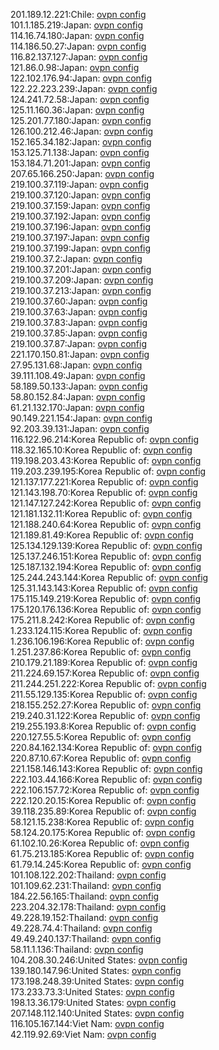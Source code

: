 201.189.12.221:Chile: [ovpn config](vpn/201_189_12_221.ovpn)  
101.1.185.219:Japan: [ovpn config](vpn/101_1_185_219.ovpn)  
114.16.74.180:Japan: [ovpn config](vpn/114_16_74_180.ovpn)  
114.186.50.27:Japan: [ovpn config](vpn/114_186_50_27.ovpn)  
116.82.137.127:Japan: [ovpn config](vpn/116_82_137_127.ovpn)  
121.86.0.98:Japan: [ovpn config](vpn/121_86_0_98.ovpn)  
122.102.176.94:Japan: [ovpn config](vpn/122_102_176_94.ovpn)  
122.22.223.239:Japan: [ovpn config](vpn/122_22_223_239.ovpn)  
124.241.72.58:Japan: [ovpn config](vpn/124_241_72_58.ovpn)  
125.11.160.36:Japan: [ovpn config](vpn/125_11_160_36.ovpn)  
125.201.77.180:Japan: [ovpn config](vpn/125_201_77_180.ovpn)  
126.100.212.46:Japan: [ovpn config](vpn/126_100_212_46.ovpn)  
152.165.34.182:Japan: [ovpn config](vpn/152_165_34_182.ovpn)  
153.125.71.138:Japan: [ovpn config](vpn/153_125_71_138.ovpn)  
153.184.71.201:Japan: [ovpn config](vpn/153_184_71_201.ovpn)  
207.65.166.250:Japan: [ovpn config](vpn/207_65_166_250.ovpn)  
219.100.37.119:Japan: [ovpn config](vpn/219_100_37_119.ovpn)  
219.100.37.120:Japan: [ovpn config](vpn/219_100_37_120.ovpn)  
219.100.37.159:Japan: [ovpn config](vpn/219_100_37_159.ovpn)  
219.100.37.192:Japan: [ovpn config](vpn/219_100_37_192.ovpn)  
219.100.37.196:Japan: [ovpn config](vpn/219_100_37_196.ovpn)  
219.100.37.197:Japan: [ovpn config](vpn/219_100_37_197.ovpn)  
219.100.37.199:Japan: [ovpn config](vpn/219_100_37_199.ovpn)  
219.100.37.2:Japan: [ovpn config](vpn/219_100_37_2.ovpn)  
219.100.37.201:Japan: [ovpn config](vpn/219_100_37_201.ovpn)  
219.100.37.209:Japan: [ovpn config](vpn/219_100_37_209.ovpn)  
219.100.37.213:Japan: [ovpn config](vpn/219_100_37_213.ovpn)  
219.100.37.60:Japan: [ovpn config](vpn/219_100_37_60.ovpn)  
219.100.37.63:Japan: [ovpn config](vpn/219_100_37_63.ovpn)  
219.100.37.83:Japan: [ovpn config](vpn/219_100_37_83.ovpn)  
219.100.37.85:Japan: [ovpn config](vpn/219_100_37_85.ovpn)  
219.100.37.87:Japan: [ovpn config](vpn/219_100_37_87.ovpn)  
221.170.150.81:Japan: [ovpn config](vpn/221_170_150_81.ovpn)  
27.95.131.68:Japan: [ovpn config](vpn/27_95_131_68.ovpn)  
39.111.108.49:Japan: [ovpn config](vpn/39_111_108_49.ovpn)  
58.189.50.133:Japan: [ovpn config](vpn/58_189_50_133.ovpn)  
58.80.152.84:Japan: [ovpn config](vpn/58_80_152_84.ovpn)  
61.21.132.170:Japan: [ovpn config](vpn/61_21_132_170.ovpn)  
90.149.221.154:Japan: [ovpn config](vpn/90_149_221_154.ovpn)  
92.203.39.131:Japan: [ovpn config](vpn/92_203_39_131.ovpn)  
116.122.96.214:Korea Republic of: [ovpn config](vpn/116_122_96_214.ovpn)  
118.32.165.10:Korea Republic of: [ovpn config](vpn/118_32_165_10.ovpn)  
119.198.203.43:Korea Republic of: [ovpn config](vpn/119_198_203_43.ovpn)  
119.203.239.195:Korea Republic of: [ovpn config](vpn/119_203_239_195.ovpn)  
121.137.177.221:Korea Republic of: [ovpn config](vpn/121_137_177_221.ovpn)  
121.143.198.70:Korea Republic of: [ovpn config](vpn/121_143_198_70.ovpn)  
121.147.127.242:Korea Republic of: [ovpn config](vpn/121_147_127_242.ovpn)  
121.181.132.11:Korea Republic of: [ovpn config](vpn/121_181_132_11.ovpn)  
121.188.240.64:Korea Republic of: [ovpn config](vpn/121_188_240_64.ovpn)  
121.189.81.49:Korea Republic of: [ovpn config](vpn/121_189_81_49.ovpn)  
125.134.129.139:Korea Republic of: [ovpn config](vpn/125_134_129_139.ovpn)  
125.137.246.151:Korea Republic of: [ovpn config](vpn/125_137_246_151.ovpn)  
125.187.132.194:Korea Republic of: [ovpn config](vpn/125_187_132_194.ovpn)  
125.244.243.144:Korea Republic of: [ovpn config](vpn/125_244_243_144.ovpn)  
125.31.143.143:Korea Republic of: [ovpn config](vpn/125_31_143_143.ovpn)  
175.115.149.219:Korea Republic of: [ovpn config](vpn/175_115_149_219.ovpn)  
175.120.176.136:Korea Republic of: [ovpn config](vpn/175_120_176_136.ovpn)  
175.211.8.242:Korea Republic of: [ovpn config](vpn/175_211_8_242.ovpn)  
1.233.124.115:Korea Republic of: [ovpn config](vpn/1_233_124_115.ovpn)  
1.236.106.196:Korea Republic of: [ovpn config](vpn/1_236_106_196.ovpn)  
1.251.237.86:Korea Republic of: [ovpn config](vpn/1_251_237_86.ovpn)  
210.179.21.189:Korea Republic of: [ovpn config](vpn/210_179_21_189.ovpn)  
211.224.69.157:Korea Republic of: [ovpn config](vpn/211_224_69_157.ovpn)  
211.244.251.222:Korea Republic of: [ovpn config](vpn/211_244_251_222.ovpn)  
211.55.129.135:Korea Republic of: [ovpn config](vpn/211_55_129_135.ovpn)  
218.155.252.27:Korea Republic of: [ovpn config](vpn/218_155_252_27.ovpn)  
219.240.31.122:Korea Republic of: [ovpn config](vpn/219_240_31_122.ovpn)  
219.255.193.8:Korea Republic of: [ovpn config](vpn/219_255_193_8.ovpn)  
220.127.55.5:Korea Republic of: [ovpn config](vpn/220_127_55_5.ovpn)  
220.84.162.134:Korea Republic of: [ovpn config](vpn/220_84_162_134.ovpn)  
220.87.10.67:Korea Republic of: [ovpn config](vpn/220_87_10_67.ovpn)  
221.158.146.143:Korea Republic of: [ovpn config](vpn/221_158_146_143.ovpn)  
222.103.44.166:Korea Republic of: [ovpn config](vpn/222_103_44_166.ovpn)  
222.106.157.72:Korea Republic of: [ovpn config](vpn/222_106_157_72.ovpn)  
222.120.20.15:Korea Republic of: [ovpn config](vpn/222_120_20_15.ovpn)  
39.118.235.89:Korea Republic of: [ovpn config](vpn/39_118_235_89.ovpn)  
58.121.15.238:Korea Republic of: [ovpn config](vpn/58_121_15_238.ovpn)  
58.124.20.175:Korea Republic of: [ovpn config](vpn/58_124_20_175.ovpn)  
61.102.10.26:Korea Republic of: [ovpn config](vpn/61_102_10_26.ovpn)  
61.75.213.185:Korea Republic of: [ovpn config](vpn/61_75_213_185.ovpn)  
61.79.14.245:Korea Republic of: [ovpn config](vpn/61_79_14_245.ovpn)  
101.108.122.202:Thailand: [ovpn config](vpn/101_108_122_202.ovpn)  
101.109.62.231:Thailand: [ovpn config](vpn/101_109_62_231.ovpn)  
184.22.56.165:Thailand: [ovpn config](vpn/184_22_56_165.ovpn)  
223.204.32.178:Thailand: [ovpn config](vpn/223_204_32_178.ovpn)  
49.228.19.152:Thailand: [ovpn config](vpn/49_228_19_152.ovpn)  
49.228.74.4:Thailand: [ovpn config](vpn/49_228_74_4.ovpn)  
49.49.240.137:Thailand: [ovpn config](vpn/49_49_240_137.ovpn)  
58.11.1.136:Thailand: [ovpn config](vpn/58_11_1_136.ovpn)  
104.208.30.246:United States: [ovpn config](vpn/104_208_30_246.ovpn)  
139.180.147.96:United States: [ovpn config](vpn/139_180_147_96.ovpn)  
173.198.248.39:United States: [ovpn config](vpn/173_198_248_39.ovpn)  
173.233.73.3:United States: [ovpn config](vpn/173_233_73_3.ovpn)  
198.13.36.179:United States: [ovpn config](vpn/198_13_36_179.ovpn)  
207.148.112.140:United States: [ovpn config](vpn/207_148_112_140.ovpn)  
116.105.167.144:Viet Nam: [ovpn config](vpn/116_105_167_144.ovpn)  
42.119.92.69:Viet Nam: [ovpn config](vpn/42_119_92_69.ovpn)  
